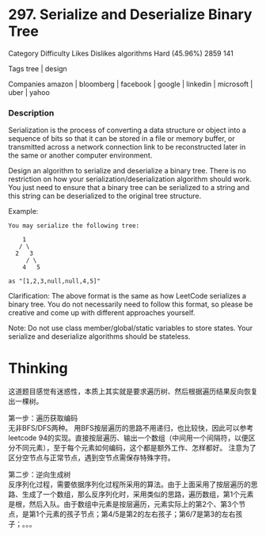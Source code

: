 # 297. Serialize and Deserialize Binary Tree

Category	Difficulty	Likes	Dislikes
algorithms	Hard (45.96%)	2859	141

Tags
tree | design

Companies
amazon | bloomberg | facebook | google | linkedin | microsoft | uber | yahoo

### Description  

Serialization is the process of converting a data structure or object into a sequence of bits so that it can be stored in a file or memory buffer, or transmitted across a network connection link to be reconstructed later in the same or another computer environment.

Design an algorithm to serialize and deserialize a binary tree. There is no restriction on how your serialization/deserialization algorithm should work. You just need to ensure that a binary tree can be serialized to a string and this string can be deserialized to the original tree structure.

Example: 
```
You may serialize the following tree:

    1
   / \
  2   3
     / \
    4   5

as "[1,2,3,null,null,4,5]"
```


Clarification: The above format is the same as how LeetCode serializes a binary tree. You do not necessarily need to follow this format, so please be creative and come up with different approaches yourself.

Note: Do not use class member/global/static variables to store states. Your serialize and deserialize algorithms should be stateless.

# Thinking  

这道题目感觉有迷惑性，本质上其实就是要求遍历树、然后根据遍历结果反向恢复出一棵树。

第一步：遍历获取编码  
无非BFS/DFS两种。
用BFS按层遍历的思路不用递归，也比较快，因此可以参考leetcode 94的实现。直接按层遍历、输出一个数组（中间用一个间隔符，以便区分不同元素），至于每个元素如何编码，这个都是额外工作、怎样都好。
注意为了区分空节点与正常节点，遇到空节点需保存特殊字符。

第二步：逆向生成树  
反序列化过程，需要依据序列化过程所采用的算法。由于上面采用了按层遍历的思路、生成了一个数组，那么反序列化时，采用类似的思路，遍历数组，第1个元素是根，然后入队。由于数组中元素是按层遍历，元素实际上的第2个、第3个节点，是第1个元素的孩子节点；第4/5是第2的左右孩子；第6/7是第3的左右孩子；。。。
